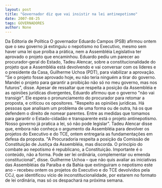 ```yaml
---
layout: post
title: "Governador diz que vai insistir na lei antinepotismo"
date: 2007-08-25
tags: GOVERNADORES
author: None
---
```


Da Editoria de Pol&iacute;tica
O governador Eduardo Campos (PSB) afirmou ontem que o seu governo j&aacute; extinguiu o nepotismo no Executivo, mesmo sem haver uma lei que pro&iacute;ba a pr&aacute;tica, nem a Assembl&eacute;ia Legislativa ter aprovado o projeto que encaminhou. Eduardo pediu um parecer ao procurador-geral do Estado, Tadeu Alencar, sobre a constitucionalidade do projeto que a Assembl&eacute;ia est&aacute; devolvendo e vai conversar com os l&iacute;deres e o presidente da Casa, Guilherme Uchoa (PDT), para viabilizar a aprova&ccedil;&atilde;o. &quot;Se o projeto fosse aprovado hoje, eu n&atilde;o teria ningu&eacute;m a tirar do governo. Mandei o projeto para garantir a proibi&ccedil;&atilde;o n&atilde;o s&oacute; no meu governo, mas nos futuros&quot;, disse. 
Apesar de ressaltar que respeita a posi&ccedil;&atilde;o da Assembl&eacute;ia e as opini&otilde;es jur&iacute;dicas divergentes, Eduardo afirmou que o governo &quot;n&atilde;o vai transigir&quot;. Ele espera o pronunciamento do procurador para retomar a proposta, e criticou os opositores. &quot;Respeito as opini&otilde;es jur&iacute;dicas. H&aacute; pessoas que analisam um problema de uma forma ou de outra, h&aacute; os que defendem o direito de nomear parentes. Entre as medidas que tomamos para garantir o Estado-cidad&atilde;o e transparente est&aacute; o projeto antinepotismo. Nosso governo j&aacute; pratica a lei, s&oacute; n&atilde;o pode legislar&quot;. 
Tadeu Alencar disse que, embora n&atilde;o conhe&ccedil;a o argumento da Assembl&eacute;ia para devolver os projetos do Executivo e do TCE, ontem entregaria as fundamenta&ccedil;&otilde;es em defesa da proposta. &quot;A Procuradoria respeita a posi&ccedil;&atilde;o da Comiss&atilde;o de Constitui&ccedil;&atilde;o de Justi&ccedil;a da Assembl&eacute;ia, mas discorda. O princ&iacute;pio do combate ao nepotismo &eacute; republicano, a Constitui&ccedil;&atilde;o. Importante &eacute; o conte&uacute;do, n&atilde;o a forma. Pode ser lei ordin&aacute;ria, complementar ou emenda constitucional&quot;, disse. 
Guilherme Uchoa &ndash; que n&atilde;o quis avaliar as iniciativas das Assembl&eacute;ias da Para&iacute;ba e da Bahia que extinguiram o nepotismo este ano &ndash; recebeu ontem os projetos do Executivo e do TCE devolvidos pela CCJ, que identificou v&iacute;cio de inconstitucionalidade, por estarem no formato de lei ordin&aacute;ria, mas s&oacute; os despachar&aacute; na pr&oacute;xima semana. 
 
